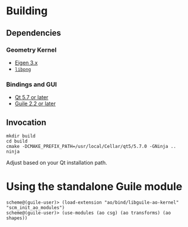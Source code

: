 # Building
## Dependencies
### Geometry Kernel
- [Eigen 3.x](http://eigen.tuxfamily.org/index.php?title=Main_Page)
- [`libpng`](http://www.libpng.org/pub/png/libpng.html)

### Bindings and GUI
- [Qt 5.7 or later](https://www.qt.io)
- [Guile 2.2 or later](https://www.gnu.org/software/guile/)

## Invocation
```
mkdir build
cd build
cmake -DCMAKE_PREFIX_PATH=/usr/local/Cellar/qt5/5.7.0 -GNinja ..
ninja
```
Adjust based on your Qt installation path.

# Using the standalone Guile module
```
scheme@(guile-user)> (load-extension "ao/bind/libguile-ao-kernel" "scm_init_ao_modules")
scheme@(guile-user)> (use-modules (ao csg) (ao transforms) (ao shapes))
```
